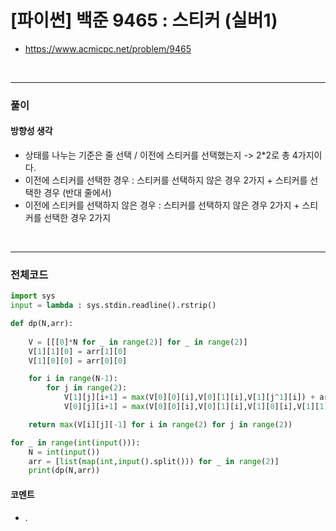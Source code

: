 # **\[파이썬\] 백준 9465 : 스티커 (실버1)** 
* https://www.acmicpc.net/problem/9465
<br>


---

### **풀이**

#### **방향성 생각**
* 상태를 나누는 기준은 줄 선택 / 이전에 스티커를 선택했는지 -> 2*2로 총 4가지이다.
* 이전에 스티커를 선택한 경우 : 스티커를 선택하지 않은 경우 2가지 + 스티커를 선택한 경우 (반대 줄에서)
* 이전에 스티커를 선택하지 않은 경우 : 스티커를 선택하지 않은 경우 2가지 + 스티커를 선택한 경우 2가지

<br>

---

### **전체코드**
```python
import sys
input = lambda : sys.stdin.readline().rstrip()

def dp(N,arr):
    
    V = [[[0]*N for _ in range(2)] for _ in range(2)]
    V[1][1][0] = arr[1][0]
    V[1][0][0] = arr[0][0]

    for i in range(N-1):
        for j in range(2):
            V[1][j][i+1] = max(V[0][0][i],V[0][1][i],V[1][j^1][i]) + arr[j][i+1]
            V[0][j][i+1] = max(V[0][0][i],V[0][1][i],V[1][0][i],V[1][1][i])

    return max(V[i][j][-1] for i in range(2) for j in range(2))

for _ in range(int(input())):
    N = int(input()) 
    arr = [list(map(int,input().split())) for _ in range(2)]
    print(dp(N,arr))
```

#### **코멘트**
* .